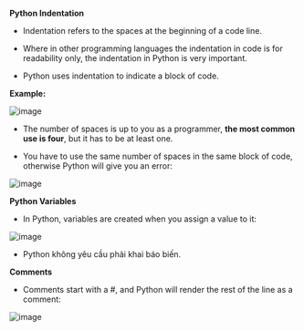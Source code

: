 **Python Indentation**
- Indentation refers to the spaces at the beginning of a code line.

- Where in other programming languages the indentation in code is for readability only, the indentation in Python is very important.

- Python uses indentation to indicate a block of code.

**Example:**

![image](https://user-images.githubusercontent.com/118628416/202866852-c42642de-6190-4475-b661-44016e2b5a0f.png)

- The number of spaces is up to you as a programmer, **the most common use is four**, but it has to be at least one.

- You have to use the same number of spaces in the same block of code, otherwise Python will give you an error:

![image](https://user-images.githubusercontent.com/118628416/202866968-872a96f6-ce9d-4f1f-a7ef-f8f1cda99a02.png)

**Python Variables**

- In Python, variables are created when you assign a value to it:

![image](https://user-images.githubusercontent.com/118628416/202867011-e902db7f-32c2-47a2-9e31-64cd8a893cd3.png)

- Python không yêu cầu phải khai báo biến.

**Comments**

- Comments start with a #, and Python will render the rest of the line as a comment:

![image](https://user-images.githubusercontent.com/118628416/202867082-b3c5394b-8b7b-4a6d-ba79-320dc8a5b8a9.png)

